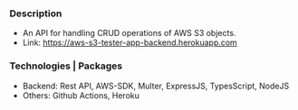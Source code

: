 ### Description
- An API for handling CRUD operations of AWS S3 objects.
- Link: https://aws-s3-tester-app-backend.herokuapp.com

### Technologies | Packages
- Backend: Rest API, AWS-SDK, Multer, ExpressJS, TypesScript, NodeJS
- Others: Github Actions, Heroku
